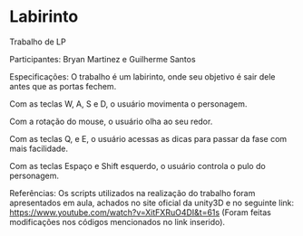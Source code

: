 # Labirinto

Trabalho de LP

Participantes: Bryan Martinez e Guilherme Santos

Especificações: O trabalho é um labirinto, onde seu objetivo é sair dele antes que as portas fechem. 

Com as teclas W, A, S e D, o usuário movimenta o personagem.

Com a rotação do mouse, o usuário olha ao seu redor.

Com as teclas Q, e E, o usuário acessas as dicas para passar da fase com mais facilidade.

Com as teclas Espaço e Shift esquerdo, o usuário controla o pulo do personagem.

Referências: Os scripts utilizados na realização do trabalho foram apresentados em aula, achados no site oficial da unity3D e no seguinte link: https://www.youtube.com/watch?v=XitFXRuO4DI&t=61s (Foram feitas modificações nos códigos mencionados no link inserido).
